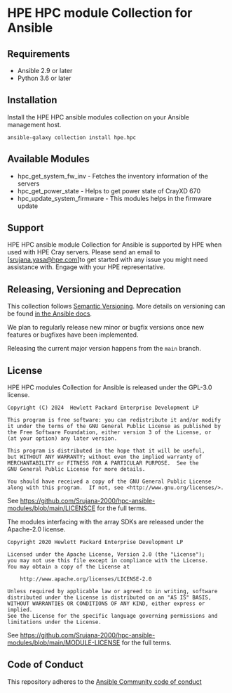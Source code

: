 # HPE HPC module Collection for Ansible

## Requirements

- Ansible 2.9 or later
- Python 3.6 or later

## Installation

Install the HPE HPC ansible modules collection on your Ansible management host.

```
ansible-galaxy collection install hpe.hpc
```

## Available Modules

- hpc_get_system_fw_inv - Fetches the inventory information of the servers
- hpc_get_power_state - Helps to get power state of CrayXD 670
- hpc_update_system_firmware - This modules helps in the firmware update

## Support

HPE HPC ansible module Collection for Ansible is supported by HPE when used with HPE Cray servers. Please send an email to [srujana.yasa@hpe.com]to get started with any issue you might need assistance with. Engage with your HPE representative.

## Releasing, Versioning and Deprecation

This collection follows [Semantic Versioning](https://semver.org/). More details on versioning can be found [in the Ansible docs](https://docs.ansible.com/ansible/latest/dev_guide/developing_collections.html#collection-versions).

We plan to regularly release new minor or bugfix versions once new features or bugfixes have been implemented.

Releasing the current major version happens from the `main` branch.

## License

HPE HPC modules Collection for Ansible is released under the GPL-3.0 license.

    Copyright (C) 2024  Hewlett Packard Enterprise Development LP

    This program is free software: you can redistribute it and/or modify
    it under the terms of the GNU General Public License as published by
    the Free Software Foundation, either version 3 of the License, or
    (at your option) any later version.

    This program is distributed in the hope that it will be useful,
    but WITHOUT ANY WARRANTY; without even the implied warranty of
    MERCHANTABILITY or FITNESS FOR A PARTICULAR PURPOSE.  See the
    GNU General Public License for more details.

    You should have received a copy of the GNU General Public License
    along with this program.  If not, see <http://www.gnu.org/licenses/>.

See https://github.com/Srujana-2000/hpc-ansible-modules/blob/main/LICENSCE for the full terms.

The modules interfacing with the array SDKs are released under the Apache-2.0 license.

    Copyright 2020 Hewlett Packard Enterprise Development LP

    Licensed under the Apache License, Version 2.0 (the "License");
    you may not use this file except in compliance with the License.
    You may obtain a copy of the License at

        http://www.apache.org/licenses/LICENSE-2.0

    Unless required by applicable law or agreed to in writing, software
    distributed under the License is distributed on an "AS IS" BASIS,
    WITHOUT WARRANTIES OR CONDITIONS OF ANY KIND, either express or implied.
    See the License for the specific language governing permissions and
    limitations under the License.

See https://github.com/Srujana-2000/hpc-ansible-modules/blob/main/MODULE-LICENSE for the full terms.

## Code of Conduct

This repository adheres to the [Ansible Community code of conduct](https://docs.ansible.com/ansible/latest/community/code_of_conduct.html)
